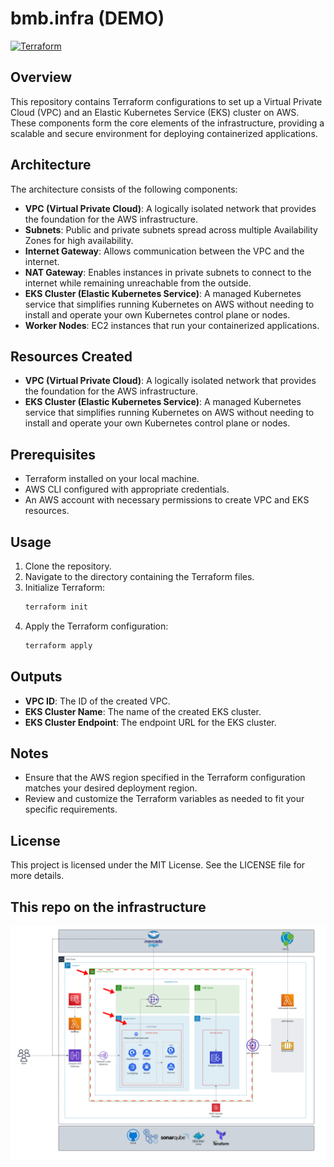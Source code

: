 # bmb.infra (DEMO)
[![Terraform](https://github.com/soat-fiap/bmb.infra/actions/workflows/terraform.yml/badge.svg?branch=main)](https://github.com/soat-fiap/bmb.infra/actions/workflows/terraform.yml)

## Overview
This repository contains Terraform configurations to set up a Virtual Private Cloud (VPC) and an Elastic Kubernetes Service (EKS) cluster on AWS. These components form the core elements of the infrastructure, providing a scalable and secure environment for deploying containerized applications.

## Architecture
The architecture consists of the following components:
- **VPC (Virtual Private Cloud)**: A logically isolated network that provides the foundation for the AWS infrastructure.
- **Subnets**: Public and private subnets spread across multiple Availability Zones for high availability.
- **Internet Gateway**: Allows communication between the VPC and the internet.
- **NAT Gateway**: Enables instances in private subnets to connect to the internet while remaining unreachable from the outside.
- **EKS Cluster (Elastic Kubernetes Service)**: A managed Kubernetes service that simplifies running Kubernetes on AWS without needing to install and operate your own Kubernetes control plane or nodes.
- **Worker Nodes**: EC2 instances that run your containerized applications.

## Resources Created
- **VPC (Virtual Private Cloud)**: A logically isolated network that provides the foundation for the AWS infrastructure.
- **EKS Cluster (Elastic Kubernetes Service)**: A managed Kubernetes service that simplifies running Kubernetes on AWS without needing to install and operate your own Kubernetes control plane or nodes.

## Prerequisites
- Terraform installed on your local machine.
- AWS CLI configured with appropriate credentials.
- An AWS account with necessary permissions to create VPC and EKS resources.

## Usage
1. Clone the repository.
2. Navigate to the directory containing the Terraform files.
3. Initialize Terraform:
    ```sh
    terraform init
    ```
4. Apply the Terraform configuration:
    ```sh
    terraform apply
    ```

## Outputs
- **VPC ID**: The ID of the created VPC.
- **EKS Cluster Name**: The name of the created EKS cluster.
- **EKS Cluster Endpoint**: The endpoint URL for the EKS cluster.

## Notes
- Ensure that the AWS region specified in the Terraform configuration matches your desired deployment region.
- Review and customize the Terraform variables as needed to fit your specific requirements.

## License
This project is licensed under the MIT License. See the LICENSE file for more details.

## This repo on the infrastructure

![Architecture Diagram](aws-infra-phase-3.png)

